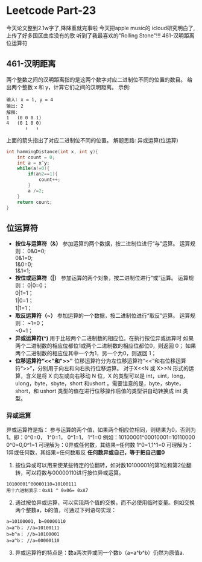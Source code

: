 # Leetcode Part-23


今天论文整到2.1w字了,降降重就完事啦
今天把apple music的 icloud研究明白了,上传了好多国区曲库没有的歌
听到了我最喜欢的"Rolling Stone"!!!
461-汉明距离<br>
位运算符
<!--more-->

## 461-汉明距离
两个整数之间的汉明距离指的是这两个数字对应二进制位不同的位置的数目。
给出两个整数 x 和 y，计算它们之间的汉明距离。
示例:
```
输入: x = 1, y = 4
输出: 2
解释:
1   (0 0 0 1)
4   (0 1 0 0)
       ↑   ↑
```
上面的箭头指出了对应二进制位不同的位置。
解题思路:
异或运算(位运算)
```c
int hammingDistance(int x, int y){
    int count = 0;
    int a = x^y;
    while(a!=0){
        if(a%2==1){
            count++;
        }
        a /=2;
    }
    return count;
}
```

## 位运算符
 - **按位与运算符（&）**
参加运算的两个数据，按二进制位进行“与”运算。
运算规则：
0&0=0;  
0&1=0;   
1&0=0;    
1&1=1;
 - **按位或运算符（|）**
参加运算的两个对象，按二进制位进行“或”运算。
运算规则：
0|0=0；  
0|1=1；  
1|0=1；   
1|1=1；
 - **取反运算符（~）**
参加运算的一个数据，按二进制位进行“取反”运算。
运算规则：
~1=0；  
~0=1；
 - **异或运算符(^)**
用于比较两个二进制数的相应位。在执行按位异或运算时
如果两个二进制数的相应位都位1或两个二进制数的相应位都位0，则返回 0；
如果两个二进制数的相应位其中一个为1，另一个为0，则返回 1；
 - **位移运算符“<<”和">>"**
位移运算符分为左位移运算符“<<”和右位移运算符“>>”，分别用于向左和向右执行位移运算。
对于X<<N 或 X>>N 形式的运算，含义是将 X 向左或向右移动 N 位，X 的类型可以是 int，uint，long，ulong，byte，sbyte，short 和ushort 。需要注意的是，byte，sbyte，short，和 ushort 类型的值在进行位移操作后值的类型讲自动转换成 int 类型。

### 异或运算
异或运算符是指： 参与运算的两个值，如果两个相应位相同，则结果为0，否则为1。即：0^0=0， 1^0=1， 0^1=1， 1^1=0
例如：10100001^00010001=10110000
0^0=0,0^1=1 可理解为：0异或任何数，其结果=任何数
1^0=1,1^1=0 可理解为： 1异或任何数，其结果=任何数取反
**任何数异或自己，等于把自己置0**

1. 按位异或可以用来使某些特定的位翻转，如对数10100001的第1位和第2位翻转，可以将数与00000110进行按位异或运算。
```
10100001^00000110=10100111
用十六进制表示：0xA1 ^ 0x06= 0xA7
```
2. 通过按位异或运算，可以实现两个值的交换，而不必使用临时变量。例如交换两个整数a，b的值，可通过下列语句实现：
```
a=10100001, b=00000110
a=a^b； //a=10100111
b=b^a； //b=10100001
a=a^b； //a=00000110
```
3. 异或运算符的特点是：数a两次异或同一个数b（a=a^b^b）仍然为原值a.
